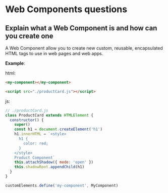 # Web Components questions

## Explain what a Web Component is and how can you create one

A Web Component allow you to create new custom, reusable, encapsulated HTML tags to use in web pages and web apps.

**Example**:

html:

```html
<my-component></my-component>

<script src="./productCard.js"></script>
```

js:

```js
// ./productCard.js
class ProductCard extends HTMLElement {
  constructor() {
    super()
    const h1 = document.createElement('h1')
    h1.innerHTML = `<style>
      h1 {
        color: red;
      }
    </style>
    Product Component`
    this.attachShadow({ mode: 'open' })
    this.shadowRoot.appendChild(h1)
  }
}

customElements.define('my-component', MyComponent)
```
